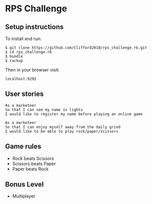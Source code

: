 # RPS Challenge

## Setup instructions

To install and run:

```
$ git clone https://github.com/Clifford2910/rps_challenge.rb.git
$ cd rps_challenge.rb
$ bundle
$ rackup
```

Then in your browser visit:   
```
localhost:9292
```



## User stories

```
As a marketeer
So that I can see my name in lights
I would like to register my name before playing an online game

As a marketeer
So that I can enjoy myself away from the daily grind
I would like to be able to play rock/paper/scissors
```


## Game rules

* Rock beats Scissors
* Scissors beats Paper
* Paper beats Rock

## Bonus Level

* Multiplayer
